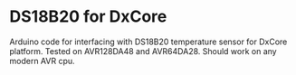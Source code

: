 # DS18B20 for DxCore
Arduino code for interfacing with DS18B20 temperature sensor for DxCore platform. Tested on AVR128DA48 and AVR64DA28. Should work on any modern AVR cpu.
